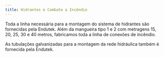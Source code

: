 ```yaml
---
title: Hidrantes e Combate a Incêndio
---
```


Toda a linha necessária para a montagem do sistema de hidrantes são fornecidas pela Endutek. Além da mangueira tipo 1 e 2 com metragens 15, 20, 25, 30 e 40 metros, fabricamos toda a linha de conexões de incêndio. 

As tubulações galvanizadas para a montagem da rede hidráulica também é fornecida pela Endutek.

